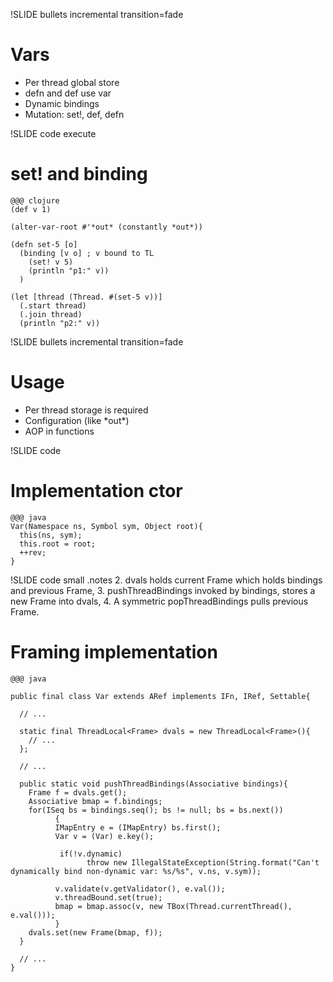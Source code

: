 !SLIDE bullets incremental transition=fade
# Vars 

* Per thread global store
* defn and def use var
* Dynamic bindings 
* Mutation: set!, def, defn

!SLIDE code execute
# set! and binding

    @@@ clojure
    (def v 1)

    (alter-var-root #'*out* (constantly *out*))

    (defn set-5 [o] 
      (binding [v o] ; v bound to TL
        (set! v 5)
        (println "p1:" v))
      )

    (let [thread (Thread. #(set-5 v))]
      (.start thread)
      (.join thread)
      (println "p2:" v)) 

!SLIDE bullets incremental transition=fade
# Usage 

* Per thread storage is required
* Configuration (like \*out\*)
* AOP in functions


!SLIDE code 
# Implementation ctor

    @@@ java
    Var(Namespace ns, Symbol sym, Object root){
      this(ns, sym);
      this.root = root;
      ++rev;
    }

!SLIDE code small
.notes 
 2. dvals holds current Frame which holds bindings and previous Frame, 
 3. pushThreadBindings invoked by bindings, stores a new Frame into dvals,
 4. A symmetric popThreadBindings pulls previous Frame.
# Framing implementation 

    @@@ java

    public final class Var extends ARef implements IFn, IRef, Settable{

      // ... 

      static final ThreadLocal<Frame> dvals = new ThreadLocal<Frame>(){
        // ...
      };
      
      // ... 
   
      public static void pushThreadBindings(Associative bindings){
        Frame f = dvals.get();
        Associative bmap = f.bindings;
        for(ISeq bs = bindings.seq(); bs != null; bs = bs.next())
              {
              IMapEntry e = (IMapEntry) bs.first();
              Var v = (Var) e.key();
  
               if(!v.dynamic)
                     throw new IllegalStateException(String.format("Can't dynamically bind non-dynamic var: %s/%s", v.ns, v.sym));

              v.validate(v.getValidator(), e.val());
              v.threadBound.set(true);
              bmap = bmap.assoc(v, new TBox(Thread.currentThread(), e.val()));
              }
        dvals.set(new Frame(bmap, f));
      }
   
      // ...
    }


